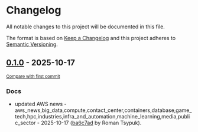# Changelog

All notable changes to this project will be documented in this file.

The format is based on [Keep a Changelog](http://keepachangelog.com/en/1.0.0/)
and this project adheres to [Semantic Versioning](http://semver.org/spec/v2.0.0.html).

<!-- insertion marker -->
## [0.1.0](https://github.com/tsypuk/aws-news/releases/tag/ver-2025-10-170.1.0) - 2025-10-17

<small>[Compare with first commit](https://github.com/tsypuk/aws-news/compare/01d1f0e1321384cebb46ba75823f931142e1161a...ver-2025-10-17)</small>

### Docs

- updated AWS news - aws_news,big_data,compute,contact_center,containers,database,game_tech,hpc,industries,infra_and_automation,machine_learning,media,public_sector - 2025-10-17 ([ba6c7ad](https://github.com/tsypuk/aws-news/commit/ba6c7ad29bfbdcd70065d1680972748d773375d9) by Roman Tsypuk).

